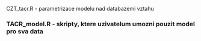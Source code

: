 CZT_tacr.R - parametrizace modelu nad databazemi vztahu

### TACR_model.R - skripty, ktere uzivatelum umozni pouzit model pro sva data ###
